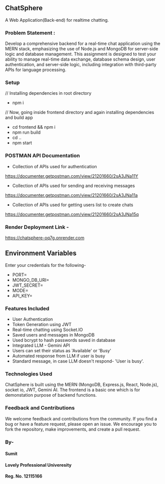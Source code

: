 ## ChatSphere
A Web Application(Back-end) for realtime chatting.

### Problem Statement :
 Develop a comprehensive backend for a real-time chat application using the MERN
 stack, emphasizing the use of Node.js and MongoDB for server-side logic and
 database management. This assignment is designed to test your ability to manage
 real-time data exchange, database schema design, user authentication, and
 server-side logic, including integration with third-party APIs for language processing.

### Setup

// Installing dependencies in root directory
- npm i 

// Now, going inside frontend directory and again installing dependencies and build app
- cd frontend && npm i
- npm run build 
- cd ..   
- npm start

### POSTMAN API Documentation
- Collection of APIs used for authentication

https://documenter.getpostman.com/view/21201660/2sA3JNa11Y
- Collection of APIs used for sending and receiving messages
  
https://documenter.getpostman.com/view/21201660/2sA3JNa11a
- Collection of APIs used for getting users list to create chats

https://documenter.getpostman.com/view/21201660/2sA3JNa15q

### Render Deployment Link -
 https://chatsphere-oq7g.onrender.com


## Environment Variables
Enter your credentials for the following-
- PORT=
- MONGO_DB_URI=
- JWT_SECRET=
- MODE=
- API_KEY=

### Features Included 
- User Authentication
- Token Generation using JWT
- Real-time chatting using Socket.IO
- Saved users and messages in MongoDB
- Used bcrypt to hash passwords saved in database
- Integrated LLM - Gemini API
- Users can set their status as 'Available' or 'Busy'
- Automated response from LLM if user is busy
- Standard message, in case LLM doesn't respond- 'User is busy'.

### Technologies Used
ChatSphere is built using the MERN (MongoDB, Express.js, React, Node.js), socket io, JWT, Gemini AI. The frontend is a basic one which is for demonstation purpose of backend functions.

### Feedback and Contributions
We welcome feedback and contributions from the community. If you find a bug or have a feature request, please open an issue. We encourage you to fork the repository, make improvements, and create a pull request.

### By-
#### Sumit 
#### Lovely Professional Univeresity 
#### Reg. No. 12115166

